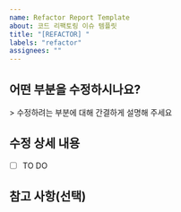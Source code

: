 ```yaml
---
name: Refactor Report Template
about: 코드 리팩토링 이슈 템플릿
title: "[REFACTOR] "
labels: "refactor"
assignees: ""
---
```


## 어떤 부분을 수정하시나요?

\> 수정하려는 부분에 대해 간결하게 설명해 주세요

## 수정 상세 내용

- [ ] TO DO

## 참고 사항(선택)
